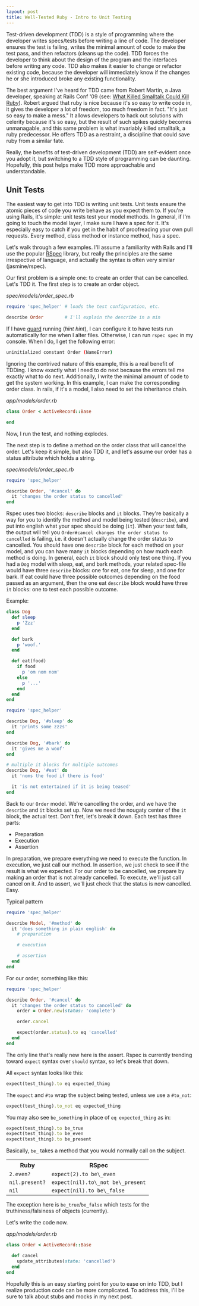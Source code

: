 ```yaml
---
layout: post
title: Well-Tested Ruby - Intro to Unit Testing
---
```


Test-driven development (TDD) is a style of programming where
the developer writes specs/tests before writing a line of code.
The developer ensures the test is failing, writes the minimal
amount of code to make the test pass, and then refactors (cleans
up the code).  TDD forces the developer to think about the
design of the program and the interfaces before writing any code.  TDD also makes it easier to change or refactor existing code, because
the developer will immediately know if the changes he or she introduced
broke any existing functionality.

The best argument I've
heard for TDD came from Robert Martin, a Java developer,
speaking at Rails Conf '09 (see: [What Killed Smalltalk Could Kill Ruby](https://www.youtube.com/watch?v=YX3iRjKj7C0)).  Robert argued that ruby is nice because it's so easy to write code in, it gives the developer a lot of freedom, too much freedom in fact.  "It's just so easy to make a mess."  It allows developers to hack out solutions with celerity because it's so easy, but the result of such spikes quickly becomes unmanagable, and this same problem is what invariably killed smalltalk, a ruby predecessor.  He offers TDD as a restraint, a discipline that could save ruby from a similar fate.

Really, the benefits of test-driven development (TDD) are
self-evident once you adopt it, but switching to a TDD style
of programming can be daunting.  Hopefully, this post helps make
TDD more approachable and understandable.

Unit Tests
---

The easiest way to get into TDD is writing unit tests.  Unit tests ensure the atomic pieces of code you write behave as you expect them to.  If you're using Rails, it's simple: unit tests test your model methods.  In general, if I'm going to touch the model layer, I make sure I have a spec for it.  It's especially easy to catch if you get in the habit of  proofreading your own pull requests.  Every method, class method or instance method, has a spec.

Let's walk through a few examples.  I'll assume a familiarity with Rails and I'll use the popular [RSpec](https://relishapp.com/rspec) library, but really the principles are the same irrespective of language, and actually the syntax is often very similar (jasmine/rspec).

Our first problem is a simple one: to create an order that can be cancelled.  Let's TDD it.  The first step is to create an order object.

*spec/models/order_spec.rb*

```rb
require 'spec_helper' # loads the test configuration, etc.

describe Order        # I'll explain the describe in a min
```

If I have [guard](https://github.com/guard/guard) running (*hint hint*), I can configure it to have tests run automatically for me when I alter files.  Otherwise, I can run `rspec spec` in my console.  When I do, I get the following error:

```sh
uninitialized constant Order (NameError)
```

Ignoring the contrived nature of this example, this is a real benefit of TDDing.  I know exactly what I need to do next because the errors tell me exactly what to do next.  Additionally, I write the minimal amount of code to get the system working.  In this example, I can make the corresponding order class.  In rails, if it's a model, I also need to set the inheritance chain.

*app/models/order.rb*

```rb
class Order < ActiveRecord::Base

end
```

Now, I run the test, and nothing explodes.

The next step is to define a method on the order class that will cancel the order.  Let's keep it simple, but also TDD it, and let's assume our order has a status attribute which holds a string.

*spec/models/order_spec.rb*

```rb
require 'spec_helper'

describe Order, '#cancel' do
  it 'changes the order status to cancelled'
end
```

Rspec uses two blocks: `describe` blocks and `it` blocks.  They're basically a way
for you to identify the method and model being tested (`describe`), and put into english what your spec should be doing (`it`).  When your test fails, the output will tell you `Order#cancel changes the order status to cancelled` is failing, i.e. it doesn't actually change the order status to cancelled.  You should have one `describe` block for each method on your model, and you can have many `it` blocks depending on how much each method is doing.  In general, each `it` block should only test one thing.  If you had a `Dog` model with sleep, eat, and bark methods, your related spec-file would have three `describe` blocks: one for eat, one for sleep, and one for bark.  If eat could have three possible outcomes depending on the food passed as an argument, then the one eat `describe` block would have three `it` blocks: one to test each possible outcome.

Example:

```rb
class Dog
  def sleep
    p 'Zzz'
  end

  def bark
    p 'woof.'
  end

  def eat(food)
    if food
      p 'om nom nom'
    else
      p '...'
    end
  end
end
```

```rb
require 'spec_helper'

describe Dog, '#sleep' do
  it 'prints some zzzs'
end

describe Dog, '#bark' do
  it 'gives me a woof'
end

# multiple it blocks for multiple outcomes
describe Dog, '#eat' do
  it 'noms the food if there is food'

  it 'is not entertained if it is being teased'
end
```

Back to our `Order` model.  We're cancelling the order, and we have the `describe`
and `it` blocks set up.  Now we need the nougaty center of the `it` block, the actual
test.  Don't fret, let's break it down.  Each test has three parts:

* Preparation
* Execution
* Assertion

In preparation, we prepare everything we need to execute the function.  In execution,
we just call our method.  In assertion, we just check to see if the result is what
we expected.  For our order to be cancelled, we prepare by making an order that is
not already cancelled.  To execute, we'll just call cancel on it.  And to assert,
we'll just check that the status is now cancelled.  Easy.

Typical pattern

```rb
require 'spec_helper'

describe Model, '#method' do
  it 'does something in plain english' do
    # preparation

    # execution

    # assertion
  end
end
```

For our order, something like this:

```rb
require 'spec_helper'

describe Order, '#cancel' do
  it 'changes the order status to cancelled' do
    order = Order.new(status: 'complete')

    order.cancel

    expect(order.status).to eq 'cancelled'
  end
end
```

The only line that's really new here is the assert.  Rspec is currently trending
toward `expect` syntax over `should` syntax, so let's break that down.

All `expect` syntax looks like this:

```rb
expect(test_thing).to eq expected_thing
```

The `expect` and `#to` wrap the subject being tested, unless we use a `#to_not`:

```rb
expect(test_thing).to_not eq expected_thing
```

You may also see `be_something` in place of `eq expected_thing` as in:

```rb
expect(test_thing).to be_true
expect(test_thing).to be_even
expect(test_thing).to be_present
```

Basically, `be_` takes a method that you would normally call on the subject.
  <table>
    <tr>
      <th>
        Ruby
      </th>
      <th>
        RSpec
      </th>
    </tr>
    <tr>
      <td>
        <code>2.even?</code>
      </td>
      <td>
        <code>expect(2).to be\_even</code>
      </td>
    </tr>
    <tr>
      <td>
        <code>nil.present?</code>
      </td>
      <td>
        <code>expect(nil).to\_not be\_present</code>
      </td>
    </tr>
    <tr>
      <td>
        <code>nil</code>
      </td>
      <td>
        <code>expect(nil).to be\_false</code>
      </td>
    </tr>
  </table>

The exception here is `be_true`/`be_false` which tests for the truthiness/falsiness of objects (currently).

Let's write the code now.

*app/models/order.rb*

```rb
class Order < ActiveRecord::Base

  def cancel
    update_attributes(state: 'cancelled')
  end
end
```

Hopefully this is an easy starting point for you to ease on into TDD, but I realize production code can be more complicated.  To address this, I'll be sure to talk about stubs and mocks in my next post.
